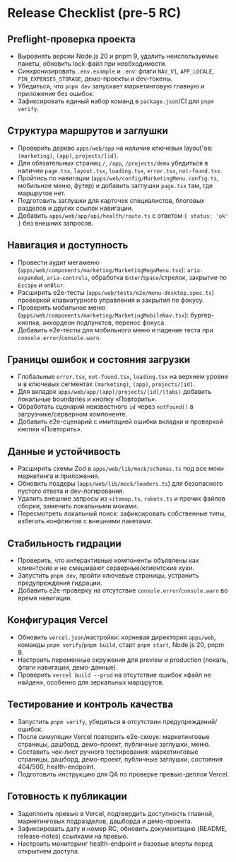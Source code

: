 # Release Checklist (pre-5 RC)

## Preflight-проверка проекта

- Выровнять версии Node.js 20 и pnpm 9, удалить неиспользуемые пакеты, обновить lock-файл при необходимости.
- Синхронизировать `.env.example` и `.env`: флаги `NAV_V1`, `APP_LOCALE`, `FIN_EXPENSES_STORAGE`, демо-проекты и dev-токены.
- Убедиться, что `pnpm dev` запускает маркетинговую главную и приложение без ошибок.
- Зафиксировать единый набор команд в `package.json`/CI для `pnpm verify`.

## Структура маршрутов и заглушки

- Проверить дерево `apps/web/app` на наличие ключевых layout'ов: `(marketing)`, `(app)`, `projects/[id]`.
- Для обязательных страниц `/`, `/app`, `/projects/demo` убедиться в наличии `page.tsx`, `layout.tsx`, `loading.tsx`, `error.tsx`, `not-found.tsx`.
- Пройтись по навигации (`apps/web/config/MarketingMenu.config.ts`, мобильное меню, футер) и добавить заглушки `page.tsx` там, где маршрутов нет.
- Подготовить заглушки для карточек специалистов, блоговых разделов и других ссылок навигации.
- Добавить `apps/web/app/api/health/route.ts` с ответом `{ status: 'ok' }` без внешних запросов.

## Навигация и доступность

- Провести аудит мегаменю (`apps/web/components/marketing/MarketingMegaMenu.tsx`): `aria-expanded`, `aria-controls`, обработка `Enter`/`Space`/стрелок, закрытие по `Escape` и `onBlur`.
- Расширить e2e-тесты (`apps/web/tests/e2e/menu-desktop.spec.ts`) проверкой клавиатурного управления и закрытия по фокусу.
- Проверить мобильное меню (`apps/web/components/marketing/MarketingMobileNav.tsx`): бургер-кнопка, аккордеон подпунктов, перенос фокуса.
- Добавить e2e-тесты для мобильного меню и падение теста при `console.error`/`console.warn`.

## Границы ошибок и состояния загрузки

- Глобальные `error.tsx`, `not-found.tsx`, `loading.tsx` на верхнем уровне и в ключевых сегментах `(marketing)`, `(app)`, `projects/[id]`.
- Для вкладок `apps/web/app/(app)/projects/[id]/(tabs)` добавить локальные boundaries и кнопку «Повторить».
- Обработать сценарий неизвестного `id` через `notFound()` в загрузчике/серверном компоненте.
- Добавить e2e-сценарий с имитацией ошибки вкладки и проверкой кнопки «Повторить».

## Данные и устойчивость

- Расширить схемы Zod в `apps/web/lib/mock/schemas.ts` под все моки маркетинга и приложения.
- Обновить лоадеры (`apps/web/lib/mock/loaders.ts`) для безопасного пустого ответа и dev-логирования.
- Удалить внешние запросы из `sitemap.ts`, `robots.ts` и прочих файлов сборки, заменить локальными моками.
- Пересмотреть локальный поиск: зафиксировать собственные типы, избегать конфликтов с внешними пакетами.

## Стабильность гидрации

- Проверить, что интерактивные компоненты объявлены как клиентские и не смешивают серверные/клиентские хуки.
- Запустить `pnpm dev`, пройти ключевые страницы, устранить предупреждения гидрации.
- Добавить e2e-проверку на отсутствие `console.error`/`console.warn` во время навигации.

## Конфигурация Vercel

- Обновить `vercel.json`/настройки: корневая директория `apps/web`, команды `pnpm verify`/`pnpm build`, старт `pnpm start`, Node.js 20, pnpm 9.
- Настроить переменные окружения для preview и production (локаль, флаги навигации, демо-данные).
- Проверить `vercel build --prod` на отсутствие ошибок «файл не найден», особенно для зеркальных маршрутов.

## Тестирование и контроль качества

- Запустить `pnpm verify`, убедиться в отсутствии предупреждений/ошибок.
- После симуляции Vercel повторить e2e-смоук: маркетинговые страницы, дашборд, демо-проект, публичные заглушки, меню.
- Составить чек-лист ручного тестирования: маркетинговые страницы, дашборд, демо-проект, публичные заглушки, состояния 404/500, health-endpoint.
- Подготовить инструкцию для QA по проверке превью-деплоя Vercel.

## Готовность к публикации

- Задеплоить превью в Vercel, подтвердить доступность главной, маркетинговых подразделов, дашборда и демо-проекта.
- Зафиксировать дату и номер RC, обновить документацию (README, release-notes) ссылками на превью.
- Настроить мониторинг health-endpoint и базовые алерты перед открытием доступа.

